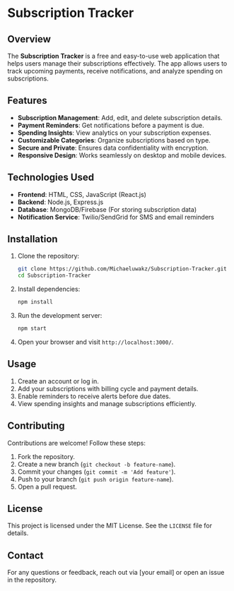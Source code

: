 # Subscription Tracker

## Overview
The **Subscription Tracker** is a free and easy-to-use web application that helps users manage their subscriptions effectively. The app allows users to track upcoming payments, receive notifications, and analyze spending on subscriptions.

## Features
- **Subscription Management**: Add, edit, and delete subscription details.
- **Payment Reminders**: Get notifications before a payment is due.
- **Spending Insights**: View analytics on your subscription expenses.
- **Customizable Categories**: Organize subscriptions based on type.
- **Secure and Private**: Ensures data confidentiality with encryption.
- **Responsive Design**: Works seamlessly on desktop and mobile devices.

## Technologies Used
- **Frontend**: HTML, CSS, JavaScript (React.js)
- **Backend**: Node.js, Express.js
- **Database**: MongoDB/Firebase (For storing subscription data)
- **Notification Service**: Twilio/SendGrid for SMS and email reminders

## Installation
1. Clone the repository:
   ```sh
   git clone https://github.com/Michaeluwakz/Subscription-Tracker.git
   cd Subscription-Tracker
   ```
2. Install dependencies:
   ```sh
   npm install
   ```
3. Run the development server:
   ```sh
   npm start
   ```
4. Open your browser and visit `http://localhost:3000/`.

## Usage
1. Create an account or log in.
2. Add your subscriptions with billing cycle and payment details.
3. Enable reminders to receive alerts before due dates.
4. View spending insights and manage subscriptions efficiently.

## Contributing
Contributions are welcome! Follow these steps:
1. Fork the repository.
2. Create a new branch (`git checkout -b feature-name`).
3. Commit your changes (`git commit -m 'Add feature'`).
4. Push to your branch (`git push origin feature-name`).
5. Open a pull request.

## License
This project is licensed under the MIT License. See the `LICENSE` file for details.

## Contact
For any questions or feedback, reach out via [your email] or open an issue in the repository.

